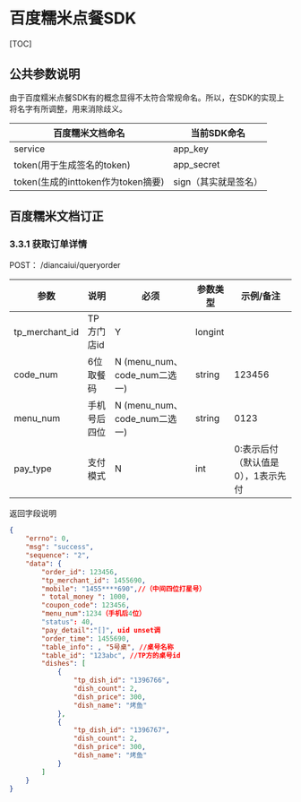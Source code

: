 # 百度糯米点餐SDK

[TOC]


## 公共参数说明

由于百度糯米点餐SDK有的概念显得不太符合常规命名。所以，在SDK的实现上将名字有所调整，用来消除歧义。

| 百度糯米文档命名 | 当前SDK命名 |
|--------|--------|
| service | app_key |
| token(用于生成签名的token) | app_secret |
| token(生成的inttoken作为token摘要) | sign（其实就是签名） |

## 百度糯米文档订正

### 3.3.1 获取订单详情

POST： /diancaiui/queryorder

| 参数 | 说明 | 必须 | 参数类型 | 示例/备注
|--------|--------|--------|--------|--------|
| tp_merchant_id | TP方门店id | Y | longint | |
| code_num | 6位取餐码 | N (menu_num、code_num二选一) | string | 123456  |
| menu_num | 手机号后四位 | N (menu_num、code_num二选一) | string | 0123  |
| pay_type | 支付模式 | N | int | 0:表示后付（默认值是0），1表示先付

返回字段说明

```json
{
    "errno": 0,
    "msg": "success",
    "sequence": "2",
    "data": {
        "order_id": 123456,
        "tp_merchant_id": 1455690,
        "mobile": "1455****690",//（中间四位打星号）
        " total_money ": 1000,
        "coupon_code": 123456,
        "menu_num":1234（手机后4位）
        "status": 40,
        "pay_detail":"[]", uid unset调
        "order_time": 1455690,
        "table_info": , "5号桌", //桌号名称
        "table_id": "123abc", //TP方的桌号id
        "dishes": [
            {
                "tp_dish_id": "1396766",
                "dish_count": 2,
                "dish_price": 300,
                "dish_name": "烤鱼"
            },
            {
                "tp_dish_id": "1396767",
                "dish_count": 2,
                "dish_price": 300,
                "dish_name": "烤鱼"
            }
        ]
    }
}
```